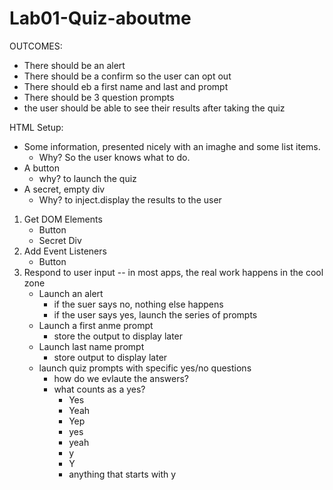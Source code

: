 # Lab01-Quiz-aboutme

OUTCOMES:
* There should be an alert
* There should be a confirm so the user can opt out
* There should eb a first name and last and  prompt
* There should be 3 question prompts
* the user should be able to see their results after taking the quiz


HTML Setup:
* Some information, presented nicely with an imaghe and some list items.
    - Why? So the user knows what to do.
* A button
    - why? to launch the quiz
* A secret, empty div
    - Why? to inject.display the results to the user


1. Get DOM Elements
    - Button
    - Secret Div
2. Add Event Listeners
    - Button
3. Respond to user input -- in most apps, the real work happens in the cool zone
    - Launch an alert
        - if the suer says no, nothing else happens
        - if the user says yes, launch the series of prompts
    - Launch a first anme prompt
        - store the output to display later
    - Launch last name prompt
        - store output to display later
    - launch quiz prompts with specific yes/no questions
        - how do we evlaute the answers?
        - what counts as a yes?
            - Yes
            - Yeah
            - Yep
            - yes
            - yeah
            - y
            - Y
            - anything that starts with y